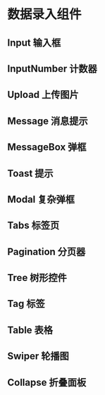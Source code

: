 # 数据录入组件
## Input 输入框
## InputNumber 计数器
## Upload 上传图片
## Message 消息提示
## MessageBox 弹框
## Toast 提示
## Modal 复杂弹框
## Tabs 标签页
## Pagination 分页器
## Tree 树形控件
## Tag 标签
## Table 表格
## Swiper 轮播图
## Collapse 折叠面板
